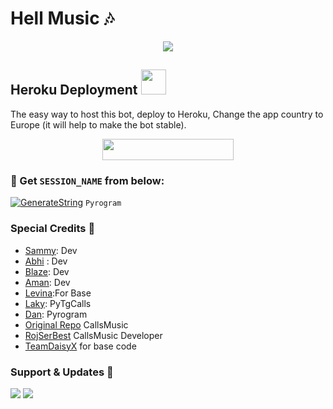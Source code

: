# Hell Music 🎶

<p align="center"><a href="https://t.me/YurikoRobot"><img src="https://github.com/FriDayXD/ProMusic/raw/HellMusic/ImageFont/hell.png"></a></p>

## Heroku Deployment <img src="./ImageFont/Kenpurple.gif" width="40px">
The easy way to host this bot, deploy to Heroku, Change the app country to Europe (it will help to make the bot stable).

<p align="center"><a href="https://heroku.com/deploy?template=https://github.com/AbhimanyuLogs/Vcmusic/tree/HellMusic"> <img src="https://img.shields.io/badge/Deploy%20To%20Heroku-blueviolet?style=for-the-badge&logo=heroku" width="210" height="34.45"/></a></p>

### 🧪 Get `SESSION_NAME` from below:

[![GenerateString](https://img.shields.io/badge/repl.it-generateString-yellowgreen)](https://replit.com/@BrayDanXD/DcStringBot) ``Pyrogram``

### Special Credits 💖
- [Sammy](https://github.com/FriDayXD): Dev
- [Abhi](https://GitHub.com/JorDenXD) : Dev
- [Blaze](https://github.com/PiroXPower): Dev
- [Aman](https://github.com/AMANTYA1): Dev
- [Levina](https://github.com/levina-lab):For Base
- [Laky](https://github.com/Laky-64): PyTgCalls
- [Dan](https://github.com/delivrance): Pyrogram
- [Original Repo](https://github.com/callsmusic/callsmusic) CallsMusic
- [RojSerBest](https://github.com/rojserbest) CallsMusic Developer
- [TeamDaisyX](https://github.com/TeamDaisyX) for base code

### Support & Updates 🎑
<a href="https://t.me/pmpermit"><img src="https://img.shields.io/badge/Join-Group%20Support-blue.svg?style=for-the-badge&logo=Telegram"></a> <a href="https://t.me/BotDuniya"><img src="https://img.shields.io/badge/Join-Updates%20Channel-blue.svg?style=for-the-badge&logo=Telegram"></a>
